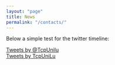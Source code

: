 ```yaml
---
layout: "page"
title: News
permalink: "/contacts/"
---
```

Below a simple test for the twitter timeline:

<div>
<a class="twitter-timeline"
  href="https://twitter.com/TwitterDev"
  data-width="300"
  data-height="700">
Tweets by @TcpUnilu
</a>
</div>
<a class="twitter-timeline" href="https://twitter.com/TcpUniLu?ref_src=twsrc%5Etfw">Tweets by TcpUniLu</a> <script async src="https://platform.twitter.com/widgets.js" charset="utf-8"></script>
